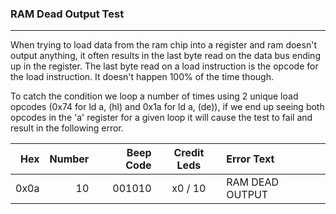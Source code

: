 ### RAM Dead Output Test
---

When trying to load data from the ram chip into a register and ram doesn't
output anything, it often results in the last byte read on the data bus ending
up in the register.  The last byte read on a load instruction is the opcode
for the load instruction.  It doesn't happen 100% of the time though.

To catch the condition we loop a number of times using 2 unique load
opcodes (0x74 for ld a, (hl) and 0x1a for ld a, (de)), if we end up seeing
both opcodes in the 'a' register for a given loop it will cause the test to
fail and result in the following error.

|  Hex  | Number | Beep Code |  Credit Leds  | Error Text |
| ----: | -----: | --------: | :-----------: | :--------- |
|  0x0a |     10 |    001010 |       x0 / 10 | RAM DEAD OUTPUT |
